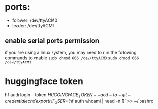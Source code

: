 # ports:
- folower: /dev/ttyACM0
- leader: /dev/ttyACM1

## enable serial ports permission
if you are using a linux system, you may need to run the following commands to enable
`sudo chmod 666 /dev/ttyACM0`
`sudo chmod 666 /dev/ttyACM1`

# huggingface token
hf auth login --token ${HUGGINGFACE_TOKEN} --add-to-git-credential
echo 'export HF_USER=$(hf auth whoami | head -n 1)' >> ~/.bashrc